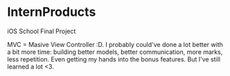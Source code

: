 # InternProducts
iOS School Final Project

MVC = Masive View Controller :D.
I probably could've done a lot better with a bit more time: building better models, better communication, more marks, less repetition. Even getting my hands into the bonus features. But I've still learned a lot <3.
